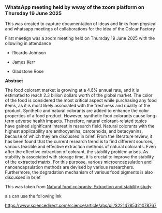 

### WhatsApp meeting held by wway of the zoom platform on Thursday 19 June 2025

This was created to capture documentation of ideas and links from physical and whatsapp meetings of collaborations for the idea of the Colour Factory

First meetign was a zoom meeting held on Thursday 19 June 2025 with the ollowiing in attendance

- Ricardo Johnson

- James Kerr

- Gladstone Rose


**Abstract**

The food colorant market is growing at a 4.6% annual rate, and it is estimated to reach 2.3 billion dollars worth of the global market. The color of the food is considered the most critical aspect while purchasing any food items, as it is most likely associated with the freshness and quality of the product. Synthetic and natural colorants are added to enhance the color properties of a food product. However, synthetic food colorants cause long-term adverse health impacts. Therefore, natural colorant-related topics have gained significant interest in research field. Natural colorants with the highest applicability are anthocyanins, carotenoids, and betacyanins, because of which they are discussed in brief. From the literature review, it has been found that the current research trend is to find different sources, various feasible and effective extraction methods of natural colorants. Even after the effective extraction of colorant, the stability problem arises. As stability is associated with storage time, it is crucial to improve the stability of the extracted matrix. For this purpose, various microencapsulation and nanoencapsulation methods are devised by various researchers. Furthermore, the degradation mechanism of various food pigments is also discussed in brief.


This was taken from [Natural food colorants: Extraction and stability study]('https://www.sciencedirect.com/science/article/abs/pii/S2214785321078767')

als can use the following lnk

https://www.sciencedirect.com/science/article/abs/pii/S2214785321078767

